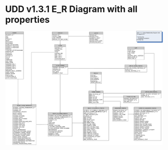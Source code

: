 # UDD v1.3.1 E_R Diagram with all properties

![UDD entity relation diagram](media/UDDdiagramFull.png "UDD entity-relationship diagram with all properties")
